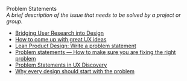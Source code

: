 Problem Statements  
_A brief description of the issue that needs to be solved by a project or group._

*   [Bridging User Research into Design](http://www.uxmatters.com/mt/archives/2011/10/bridging-user-research-into-design.php)  
*   [How to come up with great UX ideas](http://www.uxforthemasses.com/great-ux-ideas/)  
*   [Lean Product Design: Write a problem statement](https://pages.18f.gov/lean-product-design/2-problem-statement/)  
*   [Problem statements — How to make sure you are fixing the right problem](https://uxdesign.cc/problem-statements-how-to-make-sure-you-are-fixing-the-right-problem-f00eb70bf34f)  
*   [Problem Statements in UX Discovery](https://www.nngroup.com/articles/problem-statements/)  
*   [Why every design should start with the problem](http://www.uxforthemasses.com/start-with-the-problem/)  
